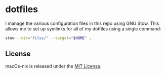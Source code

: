 # dotfiles

I manage the various configuration files in this repo using GNU Stow. This allows me to set up symlinks for all of my dotfiles using a single command:

```bash
stow --dir="files/" --target="$HOME" .
```

## License

macOs-nix is released under the [MIT License](LICENSE).
